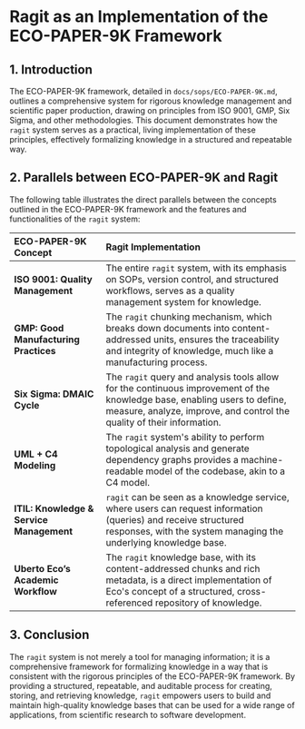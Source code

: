# Ragit as an Implementation of the ECO-PAPER-9K Framework

## 1. Introduction

The ECO-PAPER-9K framework, detailed in `docs/sops/ECO-PAPER-9K.md`, outlines a comprehensive system for rigorous knowledge management and scientific paper production, drawing on principles from ISO 9001, GMP, Six Sigma, and other methodologies. This document demonstrates how the `ragit` system serves as a practical, living implementation of these principles, effectively formalizing knowledge in a structured and repeatable way.

## 2. Parallels between ECO-PAPER-9K and Ragit

The following table illustrates the direct parallels between the concepts outlined in the ECO-PAPER-9K framework and the features and functionalities of the `ragit` system:

| ECO-PAPER-9K Concept | Ragit Implementation |
| :--- | :--- |
| **ISO 9001: Quality Management** | The entire `ragit` system, with its emphasis on SOPs, version control, and structured workflows, serves as a quality management system for knowledge. |
| **GMP: Good Manufacturing Practices** | The `ragit` chunking mechanism, which breaks down documents into content-addressed units, ensures the traceability and integrity of knowledge, much like a manufacturing process. |
| **Six Sigma: DMAIC Cycle** | The `ragit` query and analysis tools allow for the continuous improvement of the knowledge base, enabling users to define, measure, analyze, improve, and control the quality of their information. |
| **UML + C4 Modeling** | The `ragit` system's ability to perform topological analysis and generate dependency graphs provides a machine-readable model of the codebase, akin to a C4 model. |
| **ITIL: Knowledge & Service Management** | `ragit` can be seen as a knowledge service, where users can request information (queries) and receive structured responses, with the system managing the underlying knowledge base. |
| **Uberto Eco’s Academic Workflow** | The `ragit` knowledge base, with its content-addressed chunks and rich metadata, is a direct implementation of Eco's concept of a structured, cross-referenced repository of knowledge. |

## 3. Conclusion

The `ragit` system is not merely a tool for managing information; it is a comprehensive framework for formalizing knowledge in a way that is consistent with the rigorous principles of the ECO-PAPER-9K framework. By providing a structured, repeatable, and auditable process for creating, storing, and retrieving knowledge, `ragit` empowers users to build and maintain high-quality knowledge bases that can be used for a wide range of applications, from scientific research to software development.